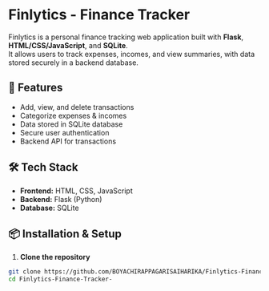 
# Finlytics - Finance Tracker

Finlytics is a personal finance tracking web application built with **Flask**, **HTML/CSS/JavaScript**, and **SQLite**.  
It allows users to track expenses, incomes, and view summaries, with data stored securely in a backend database.

## 🚀 Features
- Add, view, and delete transactions
- Categorize expenses & incomes
- Data stored in SQLite database
- Secure user authentication
- Backend API for transactions

## 🛠 Tech Stack
- **Frontend:** HTML, CSS, JavaScript
- **Backend:** Flask (Python)
- **Database:** SQLite

## 📦 Installation & Setup

1. **Clone the repository**
```bash
git clone https://github.com/BOYACHIRAPPAGARISAIHARIKA/Finlytics-Finance-Tracker-.git
cd Finlytics-Finance-Tracker-

